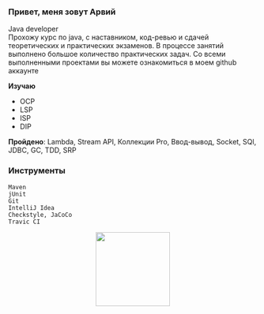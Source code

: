 ### Привет, меня зовут Арвий 
Java developer<br> 
Прохожу курс по java, с наставником, код-ревью и сдачей теоретических и практических экзаменов. В процессе занятий выполнено большое количество практических задач. Со всеми выполненными проектами вы можете ознакомиться в моем github аккаунте

**Изучаю**
* OCP
* LSP
* ISP
* DIP
 
**Пройдено**: 
Lambda, Stream API, Коллекции Pro, Ввод-вывод, Socket, SQl, JDBC, GC, TDD, SRP

### Инструменты

    Maven
    jUnit
    Git
    IntelliJ Idea
    Сheckstyle, JaCoCo
    Travic CI

<p align='center'>
   <a href="https://github-readme-stats.vercel.app/api?username=ArvikVan&show_icons=true&count_private=true">
<img height=150 src="https://github-readme-stats.vercel.app/api?username=ArvikVan&show_icons=true&count_private=true"/></a>

</p>
    